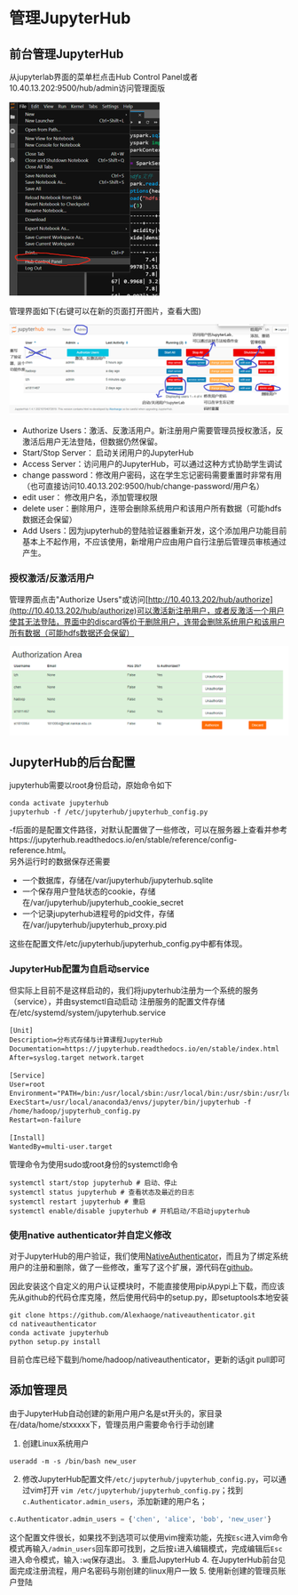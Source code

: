 # 管理JupyterHub
## 前台管理JupyterHub
从jupyterlab界面的菜单栏点击Hub Control Panel或者10.40.13.202:9500/hub/admin访问管理面版  

![](../assets/img/hub5.png)

管理界面如下(右键可以在新的页面打开图片，查看大图)

![](../assets/img/admin1.png)

+ Authorize Users：激活、反激活用户。新注册用户需要管理员授权激活，反激活后用户无法登陆，但数据仍然保留。
+ Start/Stop Server： 启动关闭用户的JupyterHub
+ Access Server：访问用户的JupyterHub，可以通过这种方式协助学生调试
+ change password：修改用户密码，这在学生忘记密码需要重置时非常有用（也可直接访问10.40.13.202:9500/hub/change-password/用户名）
+ edit user： 修改用户名，添加管理权限
+ delete user：删除用户，连带会删除系统用户和该用户所有数据（可能hdfs数据还会保留）
+ Add Users：因为jupyterhub的登陆验证器重新开发，这个添加用户功能目前基本上不起作用，不应该使用，新增用户应由用户自行注册后管理员审核通过产生。

### 授权激活/反激活用户
管理界面点击"Authorize Users"或访问[http://10.40.13.202/hub/authorize](http://10.40.13.202/hub/authorize)可以激活新注册用户，或者反激活一个用户使其无法登陆，界面中的discard等价于删除用户，连带会删除系统用户和该用户所有数据（可能hdfs数据还会保留）

![](../assets/img/admin2.png)

## JupyterHub的后台配置
jupyterhub需要以root身份启动，原始命令如下
```
conda activate jupyterhub
jupyterhub -f /etc/jupyterhub/jupyterhub_config.py
```
-f后面的是配置文件路径，对默认配置做了一些修改，可以在服务器上查看并参考https://jupyterhub.readthedocs.io/en/stable/reference/config-reference.html。  
另外运行时的数据保存还需要  

+ 一个数据库，存储在/var/jupyterhub/jupyterhub.sqlite
+ 一个保存用户登陆状态的cookie，存储在/var/jupyterhub/jupyterhub_cookie_secret
+ 一个记录jupyterhub进程号的pid文件，存储在/var/jupyterhub/jupyterhub_proxy.pid 

这些在配置文件/etc/jupyterhub/jupyterhub_config.py中都有体现。

### JupyterHub配置为自启动service
但实际上目前不是这样启动的，我们将jupyterhub注册为一个系统的服务（service），并由systemctl自动启动
注册服务的配置文件存储在/etc/systemd/system/jupyterhub.service
```
[Unit]
Description=分布式存储与计算课程JupyterHub
Documentation=https://jupyterhub.readthedocs.io/en/stable/index.html
After=syslog.target network.target

[Service]
User=root
Environment="PATH=/bin:/usr/local/sbin:/usr/local/bin:/usr/sbin:/usr/local/anaconda3/envs/jupyter/bin"
ExecStart=/usr/local/anaconda3/envs/jupyter/bin/jupyterhub -f /home/hadoop/jupyterhub_config.py
Restart=on-failure

[Install]
WantedBy=multi-user.target
```
管理命令为使用sudo或root身份的systemctl命令
```shell
systemctl start/stop jupyterhub # 启动、停止
systemctl status jupyterhub # 查看状态及最近的日志
systemctl restart jupyterhub # 重启
systemctl enable/disable jupyterhub # 开机启动/不启动jupyterhub
```
### 使用native authenticator并自定义修改
对于JupyterHub的用户验证，我们使用[NativeAuthenticator](https://native-authenticator.readthedocs.io/en/latest/)，而且为了绑定系统用户的注册和删除，做了一些修改，重写了这个扩展，源代码在[github](https://github.com/Alexhaoge/nativeauthenticator)。  

因此安装这个自定义的用户认证模块时，不能直接使用pip从pypi上下载，而应该先从github的代码仓库克隆，然后使用代码中的setup.py，即setuptools本地安装
```shell
git clone https://github.com/Alexhaoge/nativeauthenticator.git
cd nativeauthenticator
conda activate jupyterhub
python setup.py install
```
目前仓库已经下载到/home/hadoop/nativeauthenticator，更新的话git pull即可

## 添加管理员
由于JupyterHub自动创建的新用户用户名是st开头的，家目录在/data/home/stxxxxx下，管理员用户需要命令行手动创建
1. 创建Linux系统用户
```shell
useradd -m -s /bin/bash new_user
```
2. 修改JupyterHub配置文件`/etc/jupyterhub/jupyterhub_config.py`，可以通过vim打开
`vim /etc/jupyterhub/jupyterhub_config.py`；找到`c.Authenticator.admin_users`，添加新建的用户名；
```python
c.Authenticator.admin_users = {'chen', 'alice', 'bob', 'new_user'}
```
这个配置文件很长，如果找不到选项可以使用vim搜索功能，先按`Esc`进入vim命令模式再输入`/admin_users`回车即可找到，之后按`i`进入编辑模式，完成编辑后`Esc`进入命令模式，输入`:wq`保存退出。
3. 重启JupyterHub
4. 在JupyterHub前台见面完成注册流程，用户名密码与刚创建的linux用户一致
5. 使用新创建的管理员账户登陆